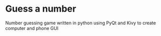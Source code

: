 # Guess a number
Number guessing game written in python using PyQt and Kivy to create computer and phone GUI 
